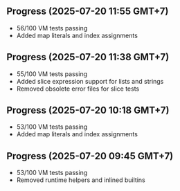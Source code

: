 ## Progress (2025-07-20 11:55 GMT+7)
- 56/100 VM tests passing
- Added map literals and index assignments

## Progress (2025-07-20 11:38 GMT+7)
- 55/100 VM tests passing
- Added slice expression support for lists and strings
- Removed obsolete error files for slice tests

## Progress (2025-07-20 10:18 GMT+7)
- 53/100 VM tests passing
- Added map literals and index assignments

## Progress (2025-07-20 09:45 GMT+7)
- 53/100 VM tests passing
- Removed runtime helpers and inlined builtins
